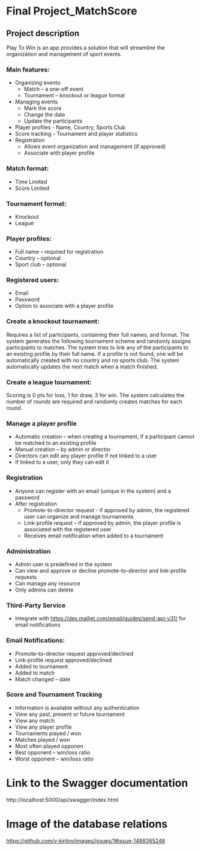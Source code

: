 # Final Project_MatchScore


## Project description


Play To Win is an app provides a solution that will streamline the organization and management of sport events.

### Main features:
- Organizing events: 
   - Match – a one-off event 
  - Tournament – knockout or league format 
- Managing events 
  - Mark the score 
  - Change the date 
  - Update the participants 
- Player profiles - Name, Country, Sports Club 
- Score tracking - Tournament and player statistics 
- Registration 
  - Allows event organization and management (if approved) 
  - Associate with player profile 

### Match format:
- Time Limited
- Score Limited
	
### Tournament format:
- Knockout
- League

### Player profiles:
-	Full name – required for registration
-	Country – optional
-	Sport club – optional

### Registered users:
-	Email
-	Password
-	Option to associate with a player profile


### Create a knockout tournament:

Requires a list of participants, containing their full names, and format. The system generates the following tournament scheme and randomly assigns participants to matches. The system tries to link any of the participants to an existing profile by their full name. If a profile is not found, one will be automatically created with no country and no sports club. The system automatically updates the next match when a match finished.

### Create a league tournament:

Scoring is 0 pts for loss, 1 for draw, 3 for win. 
The system calculates the number of rounds are required and randomly creates matches for each round.


### Manage a player profile 
- Automatic creation – when creating a tournament, if a participant cannot be matched to an existing profile 
- Manual creation – by admin or director
- Directors can edit any player profile if not linked to a user
- If linked to a user, only they can edit it 

### Registration 
- Anyone can register with an email (unique in the system) and a password
- After registration
   - Promote-to-director request - if approved by admin, the registered user can organize and manage tournaments
   - Link-profile request – if approved by admin, the player profile is associated with the registered user
   - Receives email notification when added to a tournament


### Administration
- Admin user is predefined in the system
- Can view and approve or decline promote-to-director and link-profile requests
- Can manage any resource
- Only admins can delete

### Third-Party Service
- Integrate with https://dev.mailjet.com/email/guides/send-api-v31/ for email notifications
  
### Email Notifications:
- Promote-to-director request approved/declined
- Link-profile request approved/declined
- Added to tournament
- Added to match
- Match changed – date

### Score and Tournament Tracking
- Information is available without any authentication
- View any past, present or future tournament
- View any match
- View any player profile
- Tournaments played / won
- Matches played / won
- Most often played opponen
- Best opponent – win/loss ratio
- Worst opponent – win/loss ratio

# Link to the Swagger documentation
http://localhost:5000/api/swagger/index.html

# Image of the database relations
https://github.com/v-kirilov/images/issues/1#issue-1488385248






